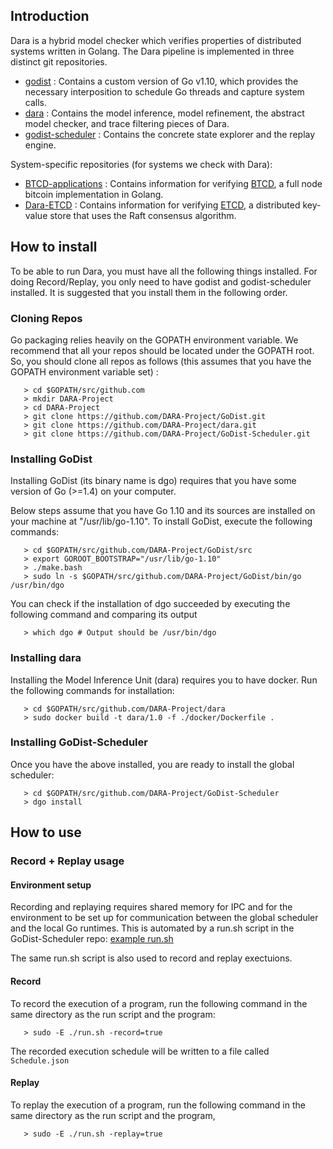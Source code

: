 ## Introduction

Dara is a hybrid model checker which verifies properties of distributed systems written in Golang. The Dara pipeline is implemented in three distinct git repositories.

+ [godist](https://github.com/DARA-Project/GoDist) : Contains a custom version of Go v1.10, which provides the necessary interposition to schedule Go threads and capture system calls.
+ [dara](https://github.com/DARA-Project/dara) : Contains the model inference, model refinement, the abstract model checker, and trace filtering pieces of Dara.
+ [godist-scheduler](https://github.com/DARA-Project/GoDist-Scheduler) : Contains the concrete state explorer and the replay engine.

System-specific repositories (for systems we check with Dara):
+ [BTCD-applications](https://github.com/DARA-Project/BTCD-Applications) : Contains information for verifying [BTCD](https://github.com/btcsuite/btcd), a full node bitcoin implementation in Golang.
+ [Dara-ETCD](https://github.com/DARA-Project/Dara-Etcd) : Contains information for verifying [ETCD](https://github.com/etcd-io/etcd), a distributed key-value store that uses the Raft consensus algorithm.

## How to install

To be able to run Dara, you must have all the following things installed.
For doing Record/Replay, you only need to have godist and godist-scheduler installed.
It is suggested that you install them in the following order.

### Cloning Repos

Go packaging relies heavily on the GOPATH environment variable. We recommend that
all your repos should be located under the GOPATH root.
So, you should clone all repos as follows (this assumes that you have the GOPATH environment variable set) : 

```
   > cd $GOPATH/src/github.com
   > mkdir DARA-Project
   > cd DARA-Project
   > git clone https://github.com/DARA-Project/GoDist.git
   > git clone https://github.com/DARA-Project/dara.git
   > git clone https://github.com/DARA-Project/GoDist-Scheduler.git
```

### Installing GoDist

Installing GoDist (its binary name is dgo) requires that you have some version of Go (>=1.4) on your computer.

Below steps assume that you have Go 1.10 and its sources are installed on your machine at "/usr/lib/go-1.10".
To install GoDist, execute the following commands:

```
   > cd $GOPATH/src/github.com/DARA-Project/GoDist/src
   > export GOROOT_BOOTSTRAP="/usr/lib/go-1.10"
   > ./make.bash
   > sudo ln -s $GOPATH/src/github.com/DARA-Project/GoDist/bin/go /usr/bin/dgo
```

You can check if the installation of dgo succeeded by executing the following command and comparing its output

```
   > which dgo # Output should be /usr/bin/dgo
```

### Installing dara

Installing the Model Inference Unit (dara) requires you to have docker. Run the following commands for installation:

```
   > cd $GOPATH/src/github.com/DARA-Project/dara
   > sudo docker build -t dara/1.0 -f ./docker/Dockerfile .
```

### Installing GoDist-Scheduler

Once you have the above installed, you are ready to install the global scheduler:

```
   > cd $GOPATH/src/github.com/DARA-Project/GoDist-Scheduler
   > dgo install
```

## How to use

### Record + Replay usage

#### Environment setup

Recording and replaying requires shared memory for IPC and for the environment to be set up for communication between the global scheduler and the local Go runtimes. This is automated by a run.sh script in the GoDist-Scheduler repo: [example run.sh](https://github.com/DARA-Project/GoDist-Scheduler/blob/master/examples/SimpleFileRead/run.sh)

The same run.sh script is also used to record and replay exectuions. 

#### Record

To record the execution of a program, run the following command in the same directory as the run script and the program:

```
   > sudo -E ./run.sh -record=true
```

The recorded execution schedule will be written to a file called ```Schedule.json```

#### Replay

To replay the execution of a program, run the following command in the same directory as the run script and the program,

```
   > sudo -E ./run.sh -replay=true
```
